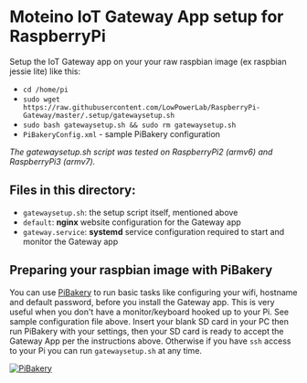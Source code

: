 # Moteino IoT Gateway App setup for RaspberryPi
Setup the IoT Gateway app on your your raw raspbian image (ex raspbian jessie lite) like this:

- `cd /home/pi`
- `sudo wget https://raw.githubusercontent.com/LowPowerLab/RaspberryPi-Gateway/master/.setup/gatewaysetup.sh`
- `sudo bash gatewaysetup.sh && sudo rm gatewaysetup.sh`
- `PiBakeryConfig.xml` - sample PiBakery configuration

*The gatewaysetup.sh script was tested on RaspberryPi2 (armv6) and RaspberryPi3 (armv7).*

## Files in this directory:

- `gatewaysetup.sh`: the setup script itself, mentioned above
- `default`: **nginx** website configuration for the Gateway app
- `gateway.service`: **systemd** service configuration required to start and monitor the Gateway app

## Preparing your raspbian image with PiBakery
You can use [PiBakery](http://pibakery.org) to run basic tasks like configuring your wifi, hostname and default password, before you install the Gateway app. This is very useful when you don't have a monitor/keyboard hooked up to your Pi. See sample configuration file above. Insert your blank SD card in your PC then run PiBakery with your settings, then your SD card is ready to accept the Gateway App per the instructions above. Otherwise if you have `ssh` access to your Pi you can run `gatewaysetup.sh` at any time.

[![PiBakery](http://i.imgur.com/Vga6Elc.png)](http://pibakery.org)
